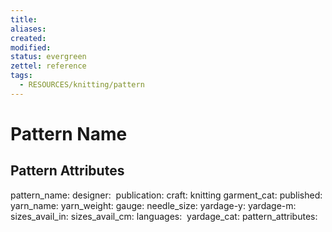 ```yaml
---
title: 
aliases: 
created: 
modified: 
status: evergreen
zettel: reference
tags:
  - RESOURCES/knitting/pattern
---
```

# Pattern Name

## Pattern Attributes
pattern_name: 
designer: 
publication: 
craft: knitting
garment_cat: 
published: 
yarn_name: 
yarn_weight:
gauge: 
needle_size: 
yardage-y: 
yardage-m: 
sizes_avail_in: 
sizes_avail_cm: 
languages: 
yardage_cat: 
pattern_attributes: 
